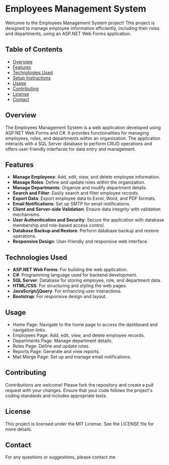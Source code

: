 # Employees Management System

Welcome to the Employees Management System project! This project is designed to manage employee information efficiently, including their roles and departments, using an ASP.NET Web Forms application.

## Table of Contents
- [Overview](#overview)
- [Features](#features)
- [Technologies Used](#technologies-used)
- [Setup Instructions](#setup-instructions)
- [Usage](#usage)
- [Contributing](#contributing)
- [License](#license)
- [Contact](#contact)

## Overview
The Employees Management System is a web application developed using ASP.NET Web Forms and C#. It provides functionalities for managing employees, roles, and departments within an organization. The application interacts with a SQL Server database to perform CRUD operations and offers user-friendly interfaces for data entry and management.

## Features
- **Manage Employees**: Add, edit, view, and delete employee information.
- **Manage Roles**: Define and update roles within the organization.
- **Manage Departments**: Organize and modify department details.
- **Search and Filter**: Easily search and filter employee records.
- **Export Data**: Export employee data to Excel, Word, and PDF formats.
- **Email Notifications**: Set up SMTP for email notifications.
- **Client and Server-side Validation**: Ensure data integrity with validation mechanisms.
- **User Authentication and Security**: Secure the application with database membership and role-based access control.
- **Database Backup and Restore**: Perform database backup and restore operations.
- **Responsive Design**: User-friendly and responsive web interface.

## Technologies Used
- **ASP.NET Web Forms**: For building the web application.
- **C#**: Programming language used for backend development.
- **SQL Server**: Database for storing employee, role, and department data.
- **HTML/CSS**: For structuring and styling the web pages.
- **JavaScript/jQuery**: For enhancing user interactions.
- **Bootstrap**: For responsive design and layout.

## Usage
- Home Page: Navigate to the home page to access the dashboard and navigation links.
- Employees Page: Add, edit, view, and delete employee records.
- Departments Page: Manage department details.
- Roles Page: Define and update roles.
- Reports Page: Generate and view reports.
- Mail Merge Page: Set up and manage email notifications.

## Contributing
Contributions are welcome! Please fork the repository and create a pull request with your changes. Ensure that your code follows the project's coding standards and includes appropriate tests.

## License
This project is licensed under the MIT License. See the LICENSE file for more details.

## Contact
For any questions or suggestions, please contact me
